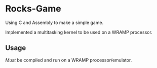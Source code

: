 # Rocks-Game

Using C and Assembly to make a simple game.

Implemented a multitasking kernel to be used on a WRAMP processor.

## Usage
*Must* be compiled and run on a WRAMP processor/emulator.
